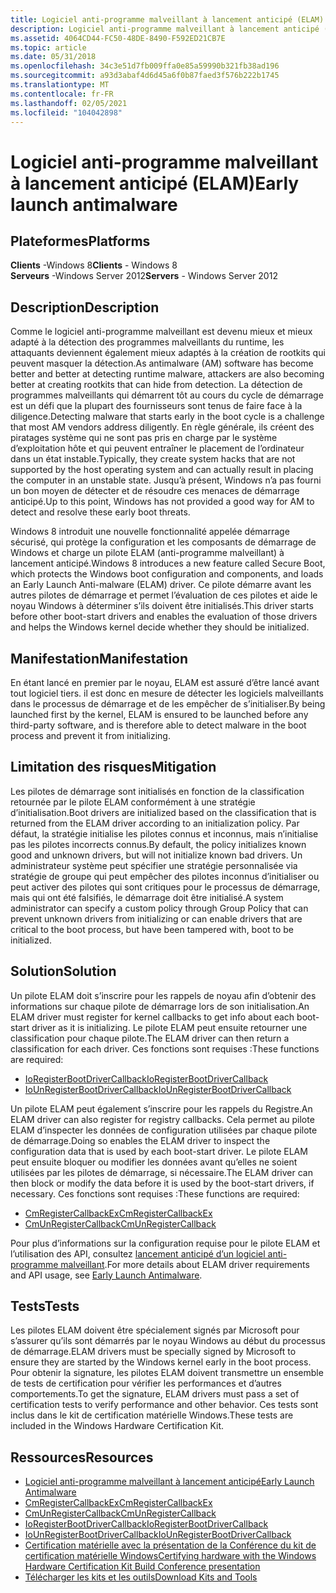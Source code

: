 ```yaml
---
title: Logiciel anti-programme malveillant à lancement anticipé (ELAM)
description: Logiciel anti-programme malveillant à lancement anticipé (ELAM)
ms.assetid: 4064CD44-FC50-48DE-8490-F592ED21CB7E
ms.topic: article
ms.date: 05/31/2018
ms.openlocfilehash: 34c3e51d7fb009ffa0e85a59990b321fb38ad196
ms.sourcegitcommit: a93d3abaf4d6d45a6f0b87faed3f576b222b1745
ms.translationtype: MT
ms.contentlocale: fr-FR
ms.lasthandoff: 02/05/2021
ms.locfileid: "104042898"
---
```

# <a name="early-launch-antimalware"></a><span data-ttu-id="5d845-103">Logiciel anti-programme malveillant à lancement anticipé (ELAM)</span><span class="sxs-lookup"><span data-stu-id="5d845-103">Early launch antimalware</span></span>

## <a name="platforms"></a><span data-ttu-id="5d845-104">Plateformes</span><span class="sxs-lookup"><span data-stu-id="5d845-104">Platforms</span></span>

 <span data-ttu-id="5d845-105">**Clients** -Windows 8</span><span class="sxs-lookup"><span data-stu-id="5d845-105">**Clients** - Windows 8</span></span>  
<span data-ttu-id="5d845-106">**Serveurs** -Windows Server 2012</span><span class="sxs-lookup"><span data-stu-id="5d845-106">**Servers** - Windows Server 2012</span></span>  

## <a name="description"></a><span data-ttu-id="5d845-107">Description</span><span class="sxs-lookup"><span data-stu-id="5d845-107">Description</span></span>

<span data-ttu-id="5d845-108">Comme le logiciel anti-programme malveillant est devenu mieux et mieux adapté à la détection des programmes malveillants du runtime, les attaquants deviennent également mieux adaptés à la création de rootkits qui peuvent masquer la détection.</span><span class="sxs-lookup"><span data-stu-id="5d845-108">As antimalware (AM) software has become better and better at detecting runtime malware, attackers are also becoming better at creating rootkits that can hide from detection.</span></span> <span data-ttu-id="5d845-109">La détection de programmes malveillants qui démarrent tôt au cours du cycle de démarrage est un défi que la plupart des fournisseurs sont tenus de faire face à la diligence.</span><span class="sxs-lookup"><span data-stu-id="5d845-109">Detecting malware that starts early in the boot cycle is a challenge that most AM vendors address diligently.</span></span> <span data-ttu-id="5d845-110">En règle générale, ils créent des piratages système qui ne sont pas pris en charge par le système d’exploitation hôte et qui peuvent entraîner le placement de l’ordinateur dans un état instable.</span><span class="sxs-lookup"><span data-stu-id="5d845-110">Typically, they create system hacks that are not supported by the host operating system and can actually result in placing the computer in an unstable state.</span></span> <span data-ttu-id="5d845-111">Jusqu’à présent, Windows n’a pas fourni un bon moyen de détecter et de résoudre ces menaces de démarrage anticipé.</span><span class="sxs-lookup"><span data-stu-id="5d845-111">Up to this point, Windows has not provided a good way for AM to detect and resolve these early boot threats.</span></span>

<span data-ttu-id="5d845-112">Windows 8 introduit une nouvelle fonctionnalité appelée démarrage sécurisé, qui protège la configuration et les composants de démarrage de Windows et charge un pilote ELAM (anti-programme malveillant) à lancement anticipé.</span><span class="sxs-lookup"><span data-stu-id="5d845-112">Windows 8 introduces a new feature called Secure Boot, which protects the Windows boot configuration and components, and loads an Early Launch Anti-malware (ELAM) driver.</span></span> <span data-ttu-id="5d845-113">Ce pilote démarre avant les autres pilotes de démarrage et permet l’évaluation de ces pilotes et aide le noyau Windows à déterminer s’ils doivent être initialisés.</span><span class="sxs-lookup"><span data-stu-id="5d845-113">This driver starts before other boot-start drivers and enables the evaluation of those drivers and helps the Windows kernel decide whether they should be initialized.</span></span>

## <a name="manifestation"></a><span data-ttu-id="5d845-114">Manifestation</span><span class="sxs-lookup"><span data-stu-id="5d845-114">Manifestation</span></span>

<span data-ttu-id="5d845-115">En étant lancé en premier par le noyau, ELAM est assuré d’être lancé avant tout logiciel tiers. il est donc en mesure de détecter les logiciels malveillants dans le processus de démarrage et de les empêcher de s’initialiser.</span><span class="sxs-lookup"><span data-stu-id="5d845-115">By being launched first by the kernel, ELAM is ensured to be launched before any third-party software, and is therefore able to detect malware in the boot process and prevent it from initializing.</span></span>

## <a name="mitigation"></a><span data-ttu-id="5d845-116">Limitation des risques</span><span class="sxs-lookup"><span data-stu-id="5d845-116">Mitigation</span></span>

<span data-ttu-id="5d845-117">Les pilotes de démarrage sont initialisés en fonction de la classification retournée par le pilote ELAM conformément à une stratégie d’initialisation.</span><span class="sxs-lookup"><span data-stu-id="5d845-117">Boot drivers are initialized based on the classification that is returned from the ELAM driver according to an initialization policy.</span></span> <span data-ttu-id="5d845-118">Par défaut, la stratégie initialise les pilotes connus et inconnus, mais n’initialise pas les pilotes incorrects connus.</span><span class="sxs-lookup"><span data-stu-id="5d845-118">By default, the policy initializes known good and unknown drivers, but will not initialize known bad drivers.</span></span> <span data-ttu-id="5d845-119">Un administrateur système peut spécifier une stratégie personnalisée via stratégie de groupe qui peut empêcher des pilotes inconnus d’initialiser ou peut activer des pilotes qui sont critiques pour le processus de démarrage, mais qui ont été falsifiés, le démarrage doit être initialisé.</span><span class="sxs-lookup"><span data-stu-id="5d845-119">A system administrator can specify a custom policy through Group Policy that can prevent unknown drivers from initializing or can enable drivers that are critical to the boot process, but have been tampered with, boot to be initialized.</span></span>

## <a name="solution"></a><span data-ttu-id="5d845-120">Solution</span><span class="sxs-lookup"><span data-stu-id="5d845-120">Solution</span></span>

<span data-ttu-id="5d845-121">Un pilote ELAM doit s’inscrire pour les rappels de noyau afin d’obtenir des informations sur chaque pilote de démarrage lors de son initialisation.</span><span class="sxs-lookup"><span data-stu-id="5d845-121">An ELAM driver must register for kernel callbacks to get info about each boot-start driver as it is initializing.</span></span> <span data-ttu-id="5d845-122">Le pilote ELAM peut ensuite retourner une classification pour chaque pilote.</span><span class="sxs-lookup"><span data-stu-id="5d845-122">The ELAM driver can then return a classification for each driver.</span></span> <span data-ttu-id="5d845-123">Ces fonctions sont requises :</span><span class="sxs-lookup"><span data-stu-id="5d845-123">These functions are required:</span></span>

-   [<span data-ttu-id="5d845-124">IoRegisterBootDriverCallback</span><span class="sxs-lookup"><span data-stu-id="5d845-124">IoRegisterBootDriverCallback</span></span>](/windows-hardware/drivers/ddi/ntddk/nf-ntddk-ioregisterbootdrivercallback)
-   [<span data-ttu-id="5d845-125">IoUnRegisterBootDriverCallback</span><span class="sxs-lookup"><span data-stu-id="5d845-125">IoUnRegisterBootDriverCallback</span></span>](/windows-hardware/drivers/ddi/ntddk/nf-ntddk-iounregisterbootdrivercallback)

<span data-ttu-id="5d845-126">Un pilote ELAM peut également s’inscrire pour les rappels du Registre.</span><span class="sxs-lookup"><span data-stu-id="5d845-126">An ELAM driver can also register for registry callbacks.</span></span> <span data-ttu-id="5d845-127">Cela permet au pilote ELAM d’inspecter les données de configuration utilisées par chaque pilote de démarrage.</span><span class="sxs-lookup"><span data-stu-id="5d845-127">Doing so enables the ELAM driver to inspect the configuration data that is used by each boot-start driver.</span></span> <span data-ttu-id="5d845-128">Le pilote ELAM peut ensuite bloquer ou modifier les données avant qu’elles ne soient utilisées par les pilotes de démarrage, si nécessaire.</span><span class="sxs-lookup"><span data-stu-id="5d845-128">The ELAM driver can then block or modify the data before it is used by the boot-start drivers, if necessary.</span></span> <span data-ttu-id="5d845-129">Ces fonctions sont requises :</span><span class="sxs-lookup"><span data-stu-id="5d845-129">These functions are required:</span></span>

-   [<span data-ttu-id="5d845-130">CmRegisterCallbackEx</span><span class="sxs-lookup"><span data-stu-id="5d845-130">CmRegisterCallbackEx</span></span>](/windows-hardware/drivers/ddi/wdm/nf-wdm-cmregistercallbackex)
-   [<span data-ttu-id="5d845-131">CmUnRegisterCallback</span><span class="sxs-lookup"><span data-stu-id="5d845-131">CmUnRegisterCallback</span></span>](/windows-hardware/drivers/ddi/wdm/nf-wdm-cmunregistercallback)

<span data-ttu-id="5d845-132">Pour plus d’informations sur la configuration requise pour le pilote ELAM et l’utilisation des API, consultez [lancement anticipé d’un logiciel anti-programme malveillant](/windows-hardware/drivers/install/early-launch-antimalware).</span><span class="sxs-lookup"><span data-stu-id="5d845-132">For more details about ELAM driver requirements and API usage, see [Early Launch Antimalware](/windows-hardware/drivers/install/early-launch-antimalware).</span></span>

## <a name="tests"></a><span data-ttu-id="5d845-133">Tests</span><span class="sxs-lookup"><span data-stu-id="5d845-133">Tests</span></span>

<span data-ttu-id="5d845-134">Les pilotes ELAM doivent être spécialement signés par Microsoft pour s’assurer qu’ils sont démarrés par le noyau Windows au début du processus de démarrage.</span><span class="sxs-lookup"><span data-stu-id="5d845-134">ELAM drivers must be specially signed by Microsoft to ensure they are started by the Windows kernel early in the boot process.</span></span> <span data-ttu-id="5d845-135">Pour obtenir la signature, les pilotes ELAM doivent transmettre un ensemble de tests de certification pour vérifier les performances et d’autres comportements.</span><span class="sxs-lookup"><span data-stu-id="5d845-135">To get the signature, ELAM drivers must pass a set of certification tests to verify performance and other behavior.</span></span> <span data-ttu-id="5d845-136">Ces tests sont inclus dans le kit de certification matérielle Windows.</span><span class="sxs-lookup"><span data-stu-id="5d845-136">These tests are included in the Windows Hardware Certification Kit.</span></span>

## <a name="resources"></a><span data-ttu-id="5d845-137">Ressources</span><span class="sxs-lookup"><span data-stu-id="5d845-137">Resources</span></span>

-   [<span data-ttu-id="5d845-138">Logiciel anti-programme malveillant à lancement anticipé</span><span class="sxs-lookup"><span data-stu-id="5d845-138">Early Launch Antimalware</span></span>](/windows-hardware/drivers/install/early-launch-antimalware)
-   [<span data-ttu-id="5d845-139">CmRegisterCallbackEx</span><span class="sxs-lookup"><span data-stu-id="5d845-139">CmRegisterCallbackEx</span></span>](/windows-hardware/drivers/ddi/wdm/nf-wdm-cmregistercallbackex)
-   [<span data-ttu-id="5d845-140">CmUnRegisterCallback</span><span class="sxs-lookup"><span data-stu-id="5d845-140">CmUnRegisterCallback</span></span>](/windows-hardware/drivers/ddi/wdm/nf-wdm-cmunregistercallback)
-   [<span data-ttu-id="5d845-141">IoRegisterBootDriverCallback</span><span class="sxs-lookup"><span data-stu-id="5d845-141">IoRegisterBootDriverCallback</span></span>](/windows-hardware/drivers/ddi/ntddk/nf-ntddk-ioregisterbootdrivercallback)
-   [<span data-ttu-id="5d845-142">IoUnRegisterBootDriverCallback</span><span class="sxs-lookup"><span data-stu-id="5d845-142">IoUnRegisterBootDriverCallback</span></span>](/windows-hardware/drivers/ddi/ntddk/nf-ntddk-iounregisterbootdrivercallback)
-   [<span data-ttu-id="5d845-143">Certification matérielle avec la présentation de la Conférence du kit de certification matérielle Windows</span><span class="sxs-lookup"><span data-stu-id="5d845-143">Certifying hardware with the Windows Hardware Certification Kit Build Conference presentation</span></span>](https://channel9.msdn.com/events/BUILD/BUILD2011/HW-659T)
-   [<span data-ttu-id="5d845-144">Télécharger les kits et les outils</span><span class="sxs-lookup"><span data-stu-id="5d845-144">Download Kits and Tools</span></span>](https://msdn.microsoft.com/windows/hardware/br259105)

 

 

